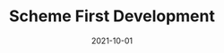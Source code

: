 ---
title: "Scheme First Development"
linkTitle: "Scheme First Development"
date: 2021-10-01
type: docs
weight: 5
---
